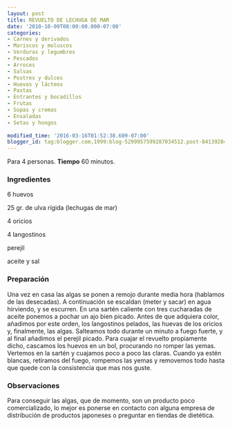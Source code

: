 ```yaml
---
layout: post
title: REVUELTO DE LECHUGA DE MAR
date: '2010-10-09T08:00:00.000-07:00'
categories:
- Carnes y derivados
- Mariscos y moluscos
- Verduras y legumbres
- Pescados
- Arroces
- Salsas
- Postres y dulces
- Huevos y lácteos
- Pastas
- Entrantes y bocadillos
- Frutas
- Sopas y cremas
- Ensaladas
- Setas y hongos
 
modified_time: '2016-03-16T01:52:38.609-07:00'
blogger_id: tag:blogger.com,1999:blog-5299957599287034512.post-8413928450173520995
---
```


Para 4 personas.
<b>Tiempo</b> 60 minutos.

<h3>Ingredientes</h3>

6 huevos

25 gr. de ulva rígida (lechugas de mar)

4 oricios

4 langostinos

perejil

aceite y sal

<h3>Preparación</h3>

Una vez en casa las algas se ponen a remojo durante media hora (hablamos de las desecadas). A continuación se escaldan (meter y sacar) en agua hirviendo, y se escurren. En una sartén caliente con tres cucharadas de aceite ponemos a pochar un ajo bien picado. Antes de que adquiera color, añadimos por este orden, los langostinos pelados, las huevas de los oricios y, finalmente, las algas. Salteamos todo durante un minuto a fuego fuerte, y al final añadimos el perejil picado. Para cuajar el revuelto propiamente dicho, cascamos los huevos en un bol, procurando no romper las yemas. Vertemos en la sartén y cuajamos poco a poco las claras. Cuando ya estén blancas, retiramos del fuego, rompemos las yemas y removemos todo hasta que quede con la consistencia que mas nos guste.

<h3>Observaciones</h3>

Para conseguir las algas, que de momento, son un producto poco comercializado, lo mejor es ponerse en contacto con alguna empresa de distribución de productos japoneses o preguntar en tiendas de dietética.


